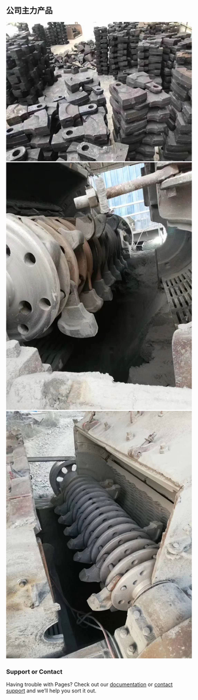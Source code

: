 
## 公司主力产品

![Image](/img/img2.JPG)
![Image](/img/img3.JPG)
![Image](/img/img4.JPG)


### Support or Contact

Having trouble with Pages? Check out our [documentation](https://help.github.com/categories/github-pages-basics/) or [contact support](https://github.com/contact) and we’ll help you sort it out.
